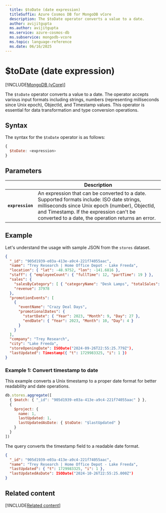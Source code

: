 ```yaml
---
  title: $toDate (date expression)
  titleSuffix: Azure Cosmos DB for MongoDB vCore
  description: The $toDate operator converts a value to a date.
  author: avijitgupta
  ms.author: avijitgupta
  ms.service: azure-cosmos-db
  ms.subservice: mongodb-vcore
  ms.topic: language-reference
  ms.date: 06/16/2025
---
```


# $toDate (date expression)

[!INCLUDE[MongoDB (vCore)](~/reusable-content/ce-skilling/azure/includes/cosmos-db/includes/appliesto-mongodb-vcore.md)]

The `$toDate` operator converts a value to a date. The operator accepts various input formats including strings, numbers (representing milliseconds since Unix epoch), ObjectId, and Timestamp values. This operator is essential for data transformation and type conversion operations.

## Syntax

The syntax for the `$toDate` operator is as follows:

```javascript
{
  $toDate: <expression>
}
```

## Parameters

| | Description |
| --- | --- |
| **`expression`** | An expression that can be converted to a date. Supported formats include: ISO date strings, milliseconds since Unix epoch (number), ObjectId, and Timestamp. If the expression can't be converted to a date, the operation returns an error. |

## Example

Let's understand the usage with sample JSON from the `stores` dataset.

```json
{
  "_id": "905d1939-e03a-413e-a9c4-221f74055aac",
  "name": "Trey Research | Home Office Depot - Lake Freeda",
  "location": { "lat": -48.9752, "lon": -141.6816 },
  "staff": { "employeeCount": { "fullTime": 12, "partTime": 19 } },
  "sales": {
    "salesByCategory": [ { "categoryName": "Desk Lamps", "totalSales": 37978 } ],
    "revenue": 37978
  },
  "promotionEvents": [
    {
      "eventName": "Crazy Deal Days",
      "promotionalDates": {
        "startDate": { "Year": 2023, "Month": 9, "Day": 27 },
        "endDate": { "Year": 2023, "Month": 10, "Day": 4 }
      }
    }
  ],
  "company": "Trey Research",
  "city": "Lake Freeda",
  "storeOpeningDate": ISODate("2024-09-26T22:55:25.779Z"),
  "lastUpdated": Timestamp({ "t": 1729983325, "i": 1 })
}
```

### Example 1: Convert timestamp to date

This example converts a Unix timestamp to a proper date format for better readability and date operations.

```javascript
db.stores.aggregate([
  { $match: { "_id": "905d1939-e03a-413e-a9c4-221f74055aac" } },
  {
    $project: {
      name: 1,
      lastUpdated: 1,
      lastUpdatedAsDate: { $toDate: "$lastUpdated" }
    }
  }
])

```

The query converts the timestamp field to a readable date format.

```json
{
  "_id": "905d1939-e03a-413e-a9c4-221f74055aac",
  "name": "Trey Research | Home Office Depot - Lake Freeda",
  "lastUpdated": { "t": 1729983325, "i": 1 },
  "lastUpdatedAsDate": ISODate("2024-10-26T22:55:25.000Z")
}
```

## Related content

[!INCLUDE[Related content](../includes/related-content.md)]
